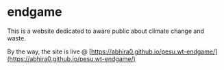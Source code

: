 # endgame
This is a website dedicated to aware public about climate change and waste.

By the way, the site is live @ [https://abhira0.github.io/pesu.wt-endgame/](https://abhira0.github.io/pesu.wt-endgame/)
